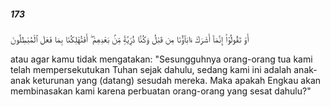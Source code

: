 ##### 173

<span class="ayah">أَوْ تَقُولُوٓا۟ إِنَّمَآ أَشْرَكَ ءَابَآؤُنَا مِن قَبْلُ وَكُنَّا ذُرِّيَّةًۭ مِّنۢ بَعْدِهِمْ ۖ أَفَتُهْلِكُنَا بِمَا فَعَلَ ٱلْمُبْطِلُونَ</span>

<span class="ayah_translation">atau agar kamu tidak mengatakan: "Sesungguhnya orang-orang tua kami telah mempersekutukan Tuhan sejak dahulu, sedang kami ini adalah anak-anak keturunan yang (datang) sesudah mereka. Maka apakah Engkau akan membinasakan kami karena perbuatan orang-orang yang sesat dahulu?"</span>
